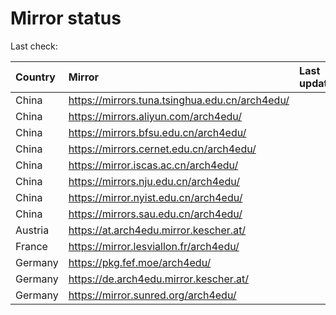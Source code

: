 <script src="./time.js"></script>
# Mirror status
Last check: <script type="text/javascript">localize(1732368343.2318468);</script>

|Country|Mirror|Last update|
|:------|:-----|:----------|
|China|https://mirrors.tuna.tsinghua.edu.cn/arch4edu/|<script type="text/javascript">localize(1732344228);</script>|
|China|https://mirrors.aliyun.com/arch4edu/|<script type="text/javascript">localize(1732344228);</script>|
|China|https://mirrors.bfsu.edu.cn/arch4edu/|<script type="text/javascript">localize(1732344228);</script>|
|China|https://mirrors.cernet.edu.cn/arch4edu/|<script type="text/javascript">localize(1732344228);</script>|
|China|https://mirror.iscas.ac.cn/arch4edu/|<script type="text/javascript">localize(1732344228);</script>|
|China|https://mirrors.nju.edu.cn/arch4edu/|<script type="text/javascript">localize(1732257800);</script>|
|China|https://mirror.nyist.edu.cn/arch4edu/|<script type="text/javascript">localize(1732344228);</script>|
|China|https://mirrors.sau.edu.cn/arch4edu/|<script type="text/javascript">localize(1729319991);</script>|
|Austria|https://at.arch4edu.mirror.kescher.at/|<script type="text/javascript">localize(1732344228);</script>|
|France|https://mirror.lesviallon.fr/arch4edu/|<script type="text/javascript">localize(1732344228);</script>|
|Germany|https://pkg.fef.moe/arch4edu/|<script type="text/javascript">localize(1732344228);</script>|
|Germany|https://de.arch4edu.mirror.kescher.at/|<script type="text/javascript">localize(1732344228);</script>|
|Germany|https://mirror.sunred.org/arch4edu/|<script type="text/javascript">localize(1732344228);</script>|

<script src="./tablefilter/tablefilter.js"></script>
<script src="./table.js"></script>